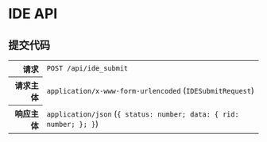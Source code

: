 # IDE API

## 提交代码

<table>
  <tr>
    <th align="right">请求</th>
    <td><code>POST /api/ide_submit</code></td>
  </tr>
  <tr>
    <th align="right">请求主体</th>
    <td><code>application/x-www-form-urlencoded</code> (<code>IDESubmitRequest</code>)</td>
  </tr>
  <tr>
    <th align="right">响应主体</th>
    <td><code>application/json</code> (<code>{ status: number; data: { rid: number; }; }</code>)</td>
  </tr>
</table>
